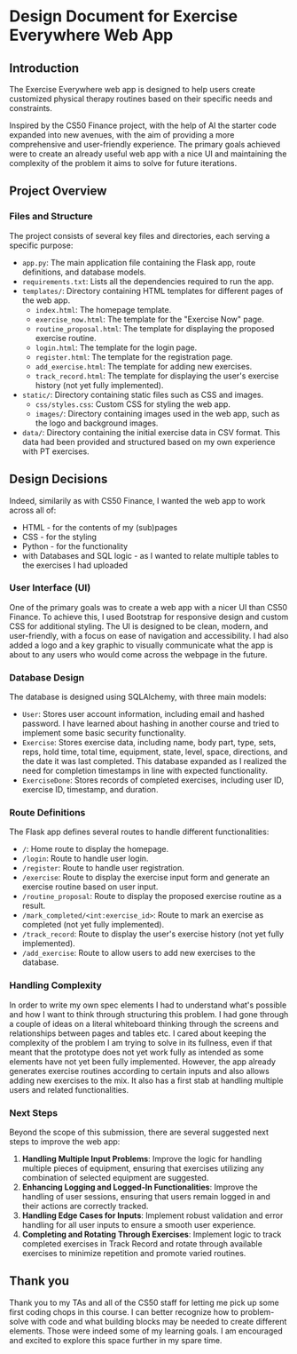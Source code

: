 # Design Document for Exercise Everywhere Web App

## Introduction

The Exercise Everywhere web app is designed to help users create customized physical therapy routines based on their specific needs and constraints. 

Inspired by the CS50 Finance project, with the help of AI the starter code expanded into new avenues, with the aim of providing a more comprehensive and user-friendly experience. The primary goals achieved were to create an already useful web app with a nice UI and maintaining the complexity of the problem it aims to solve for future iterations.

## Project Overview

### Files and Structure

The project consists of several key files and directories, each serving a specific purpose:

- `app.py`: The main application file containing the Flask app, route definitions, and database models.
- `requirements.txt`: Lists all the dependencies required to run the app.
- `templates/`: Directory containing HTML templates for different pages of the web app.
  - `index.html`: The homepage template.
  - `exercise_now.html`: The template for the "Exercise Now" page.
  - `routine_proposal.html`: The template for displaying the proposed exercise routine.
  - `login.html`: The template for the login page.
  - `register.html`: The template for the registration page.
  - `add_exercise.html`: The template for adding new exercises.
  - `track_record.html`: The template for displaying the user's exercise history (not yet fully implemented).
- `static/`: Directory containing static files such as CSS and images.
  - `css/styles.css`: Custom CSS for styling the web app.
  - `images/`: Directory containing images used in the web app, such as the logo and background images.
- `data/`: Directory containing the initial exercise data in CSV format. This data had been provided and structured based on my own experience with PT exercises.

## Design Decisions

Indeed, similarily as with CS50 Finance, I wanted the web app to work across all of:
- HTML - for the contents of my (sub)pages
- CSS - for the styling
- Python - for the functionality
- with Databases and SQL logic - as I wanted to relate multiple tables to the exercises I had uploaded

### User Interface (UI)

One of the primary goals was to create a web app with a nicer UI than CS50 Finance. To achieve this, I used Bootstrap for responsive design and custom CSS for additional styling. The UI is designed to be clean, modern, and user-friendly, with a focus on ease of navigation and accessibility. I had also added a logo and a key graphic to visually communicate what the app is about to any users who would come across the webpage in the future.

### Database Design

The database is designed using SQLAlchemy, with three main models:

- `User`: Stores user account information, including email and hashed password. I have learned about hashing in another course and tried to implement some basic security functionality.
- `Exercise`: Stores exercise data, including name, body part, type, sets, reps, hold time, total time, equipment, state, level, space, directions, and the date it was last completed. This database expanded as I realized the need for completion timestamps in line with expected functionality.
- `ExerciseDone`: Stores records of completed exercises, including user ID, exercise ID, timestamp, and duration.

### Route Definitions

The Flask app defines several routes to handle different functionalities:

- `/`: Home route to display the homepage.
- `/login`: Route to handle user login.
- `/register`: Route to handle user registration.
- `/exercise`: Route to display the exercise input form and generate an exercise routine based on user input.
- `/routine_proposal`: Route to display the proposed exercise routine as a result.
- `/mark_completed/<int:exercise_id>`: Route to mark an exercise as completed (not yet fully implemented).
- `/track_record`: Route to display the user's exercise history (not yet fully implemented).
- `/add_exercise`: Route to allow users to add new exercises to the database.

### Handling Complexity

In order to write my own spec elements I had to understand what's possible and how I want to think through structuring this problem. I had gone through a couple of ideas on a literal whiteboard thinking through the screens and relationships between pages and tables etc.
I cared about keeping the complexity of the problem I am trying to solve in its fullness, even if that meant that the prototype does not yet work fully as intended as some elements have not yet been fully implemented.
However, the app already generates exercise routines according to certain inputs and also allows adding new exercises to the mix. It also has a first stab at handling multiple users and related functionalities.

### Next Steps

Beyond the scope of this submission, there are several suggested next steps to improve the web app:

1. **Handling Multiple Input Problems**: Improve the logic for handling multiple pieces of equipment, ensuring that exercises utilizing any combination of selected equipment are suggested.
2. **Enhancing Logging and Logged-In Functionalities**: Improve the handling of user sessions, ensuring that users remain logged in and their actions are correctly tracked.
3. **Handling Edge Cases for Inputs**: Implement robust validation and error handling for all user inputs to ensure a smooth user experience.
4. **Completing and Rotating Through Exercises**: Implement logic to track completed exercises in Track Record and rotate through available exercises to minimize repetition and promote varied routines.

## Thank you

Thank you to my TAs and all of the CS50 staff for letting me pick up some first coding chops in this course. I can better recognize how to problem-solve with code and what building blocks may be needed to create different elements. Those were indeed some of my learning goals. I am encouraged and excited to explore this space further in my spare time.